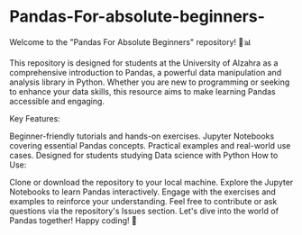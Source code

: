 # Pandas-For-absolute-beginners-
Welcome to the "Pandas For Absolute Beginners" repository! 🐼📊

This repository is designed for students at the University of Alzahra as a comprehensive introduction to Pandas, a powerful data manipulation and analysis library in Python. Whether you are new to programming or seeking to enhance your data skills, this resource aims to make learning Pandas accessible and engaging.

Key Features:

Beginner-friendly tutorials and hands-on exercises.
Jupyter Notebooks covering essential Pandas concepts.
Practical examples and real-world use cases.
Designed for students studying Data science with Python
How to Use:

Clone or download the repository to your local machine.
Explore the Jupyter Notebooks to learn Pandas interactively.
Engage with the exercises and examples to reinforce your understanding.
Feel free to contribute or ask questions via the repository's Issues section.
Let's dive into the world of Pandas together! Happy coding! 🚀


